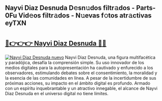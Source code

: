 ## Nayvi Diaz Desnuda D𝚎sn𝚞dos filtr𝚊dos - Parts-0Fu Vid𝚎os filtr𝚊dos - N𝚞evas f𝚘tos atr𝚊ctivas eyTXN

# <h2><a href="http://mb0nqr8.tromn.icu/?c=Nayvi+Diaz+Desnuda">🔗👉👉👉 Nayvi Diaz Desnuda 🔗🔗</a></h2>

[![Nayvi Diaz Desnuda nuevo](https://i.imgur.com/pEAQMta.gif)](http://mb0nqr8.tromn.icu/?c=Nayvi+Diaz+Desnuda)
Nayvi Diaz Desnuda, una figura multifacética y paradójica, desafía la comprensión simple. Su uso innovador de los medios digitales para la autopresentación ha cautivado y enfurecido a los observadores, estimulando debates sobre el consentimiento, la moralidad y la esencia de las comunidades en línea. A pesar de la incertidumbre de sus próximas acciones, su impacto en el ámbito digital es profundo. Armado con un espíritu inquebrantable y un atractivo innegable, el alcance de Nayvi Diaz Desnuda en el universo digital no tiene límites.
